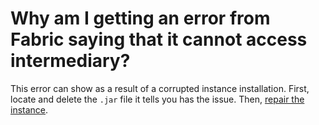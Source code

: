 # Why am I getting an error from Fabric saying that it cannot access intermediary?

This error can show as a result of a corrupted instance installation. First, locate and delete the `.jar` file it tells you has the issue. Then, [repair the instance](repair.md).
